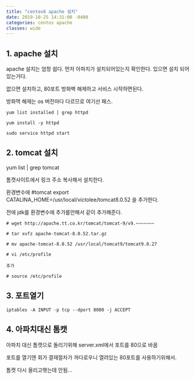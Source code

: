 ```yaml
---
title: "centos6 apache 설치"
date: 2019-10-25 14:31:00 -0400
categories: centos apache
classes: wide
---
```


## 1. apache 설치

apache 설치는 엄청 쉽다. 먼저 아파치가 설치되어있는지 확인한다. 있으면 설치 되어있는거다.

없으면 설치하고, 80포트 방화벽 해제하고 서비스 시작하면된다.

방화멱 해제는 os 버전마다 다르므로 여기선 패스.

```
yum list installed | grep httpd

yum install -y httpd

sudo service httpd start 
```

## 2. tomcat 설치

yum list | grep tomcat

톰캣사이트에서 링크 주소 복사해서 설치한다.

환경변수에 #tomcat
export CATALINA_HOME=/usr/local/victolee/tomcat8.0.52 을 추가한다.

전에 jdk를 환경변수에 추가를안해서 같이 추가해준다.

```
# wget http://apache.tt.co.kr/tomcat/tomcat-9/v9.~~~~~~~

# tar xvfz apache-tomcat-8.0.52.tar.gz

# mv apache-tomcat-8.0.52 /usr/local/tomcat9/tomcat9.0.27

# vi /etc/profile

추가

# source /etc/profile
```

## 3. 포트열기

```
iptables -A INPUT -p tcp --dport 8080 -j ACCEPT

```

## 4. 아파치대신 톰캣

아파치 대신 톰캣으로 돌리기위해 server.xml에서 포트를 80으로 바꿈

포트를 열기엔 회가 결재절차가 까다로우니 열려있는 80포트를 사용하기위해서.

톰캣 다시 올리고햇는데 안됨...

